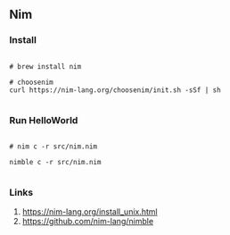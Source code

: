## Nim

### Install

```

# brew install nim

# choosenim
curl https://nim-lang.org/choosenim/init.sh -sSf | sh


```

### Run HelloWorld

```

# nim c -r src/nim.nim

nimble c -r src/nim.nim


```

### Links

1. https://nim-lang.org/install_unix.html
2. https://github.com/nim-lang/nimble